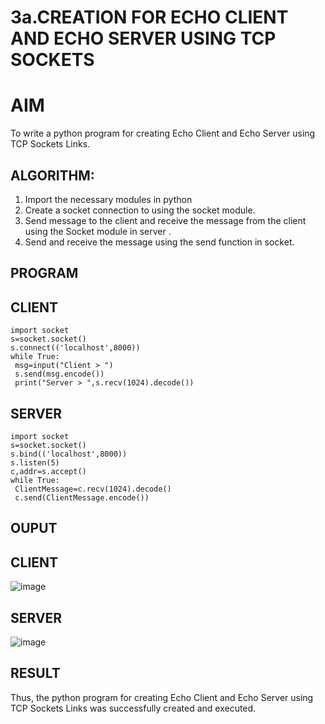 # 3a.CREATION FOR ECHO CLIENT AND ECHO SERVER USING TCP SOCKETS
# AIM
To write a python program for creating Echo Client and Echo Server using TCP
Sockets Links.
## ALGORITHM:
1. Import the necessary modules in python
2. Create a socket connection to using the socket module.
3. Send message to the client and receive the message from the client using the Socket module in
 server .
4. Send and receive the message using the send function in socket.
## PROGRAM
## CLIENT
```
import socket
s=socket.socket()
s.connect(('localhost',8000))
while True:
 msg=input("Client > ")
 s.send(msg.encode())
 print("Server > ",s.recv(1024).decode())
```
## SERVER
```
import socket
s=socket.socket()
s.bind(('localhost',8000))
s.listen(5)
c,addr=s.accept()
while True:
 ClientMessage=c.recv(1024).decode()
 c.send(ClientMessage.encode())
```
## OUPUT
## CLIENT
![image](https://github.com/user-attachments/assets/20bcbe29-2e9f-4e55-acd5-7d9f1ad4ae7d)
## SERVER
![image](https://github.com/user-attachments/assets/d6671113-368e-4d62-bd5e-24723ab6111b)

## RESULT
Thus, the python program for creating Echo Client and Echo Server using TCP Sockets Links 
was successfully created and executed.
